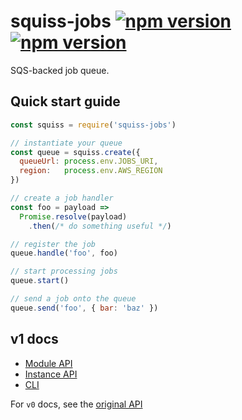 # squiss-jobs [![npm version](https://img.shields.io/npm/v/squiss-jobs.svg)](https://www.npmjs.com/package/squiss-jobs) [![npm version](https://img.shields.io/npm/dm/squiss-jobs.svg)](https://www.npmjs.com/package/squiss-jobs)

SQS-backed job queue.

## Quick start guide

```js
const squiss = require('squiss-jobs')

// instantiate your queue
const queue = squiss.create({
  queueUrl: process.env.JOBS_URI,
  region:   process.env.AWS_REGION
})

// create a job handler
const foo = payload =>
  Promise.resolve(payload)
    .then(/* do something useful */)

// register the job
queue.handle('foo', foo)

// start processing jobs
queue.start()

// send a job onto the queue
queue.send('foo', { bar: 'baz' })
```

## v1 docs

- [Module API](https://github.com/articulate/squiss-jobs/blob/master/docs/module-api.md)
- [Instance API](https://github.com/articulate/squiss-jobs/blob/master/docs/instance-api.md)
- [CLI](https://github.com/articulate/squiss-jobs/blob/master/docs/cli.md)

For `v0` docs, see the [original API](https://github.com/articulate/squiss-jobs/blob/f9690a36b4eafd962516236af9e1709efaa00e71/README.md)
